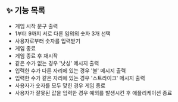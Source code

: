 ## ✨ 기능 목록

- 게임 시작 문구 출력
- 1부터 9까지 서로 다른 임의의 숫자 3개 선택
- 사용자로부터 숫자를 입력받기
- 게임 종료
- 게임 종료 후 재시작
- 같은 수가 없는 경우 '낫싱' 메시지 출력
- 입력한 수가 다른 자리에 있는 경우 '볼' 메시지 출력
- 입력한 수가 같은 자리에 있는 경우 '스트라이크' 메시지 출력
- 사용자가 숫자를 모두 맞힌 경우 게임 종료
- 사용자가 잘못된 값을 입력한 경우 예외를 발생시킨 후 애플리케이션 종료
